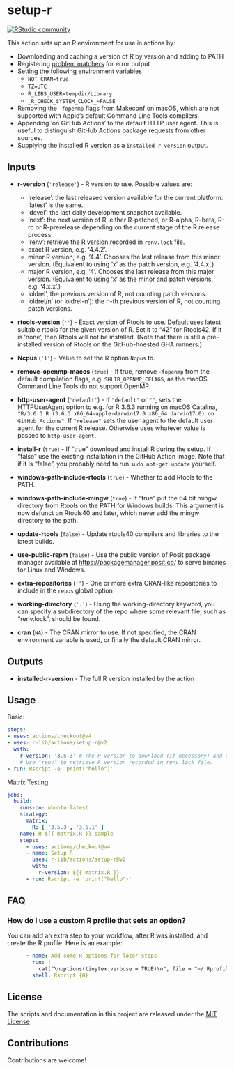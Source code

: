 
<!-- README.md is generated from README.Rmd. Please edit that file -->

# setup-r

[![RStudio
community](https://img.shields.io/badge/community-github--actions-blue?style=social&logo=rstudio&logoColor=75AADB)](https://community.rstudio.com/new-topic?category=Package%20development&tags=github-actions)

This action sets up an R environment for use in actions by:

- Downloading and caching a version of R by version and adding to PATH
- Registering [problem
  matchers](https://github.com/r-lib/actions/tree/v2/setup-r/.github)
  for error output
- Setting the following environment variables
  - `NOT_CRAN=true`
  - `TZ=UTC`
  - `R_LIBS_USER=tempdir/Library`
  - `_R_CHECK_SYSTEM_CLOCK_=FALSE`
- Removing the `-fopenmp` flags from Makeconf on macOS, which are not
  supported with Apple’s default Command Line Tools compilers.
- Appending ‘on GitHub Actions’ to the default HTTP user agent. This is
  useful to distinguish GitHub Actions package requests from other
  sources.
- Supplying the installed R version as a `installed-r-version` output.

## Inputs

- **r-version** (`'release'`) - R version to use. Possible values are:

  - ‘release’: the last released version available for the current
    platform. ‘latest’ is the same.
  - ‘devel’: the last daily development snapshot available.
  - ‘next’: the next version of R, either R-patched, or R-alpha, R-beta,
    R-rc or R-prerelease depending on the current stage of the R release
    process.
  - ‘renv’: retrieve the R version recorded in `renv.lock` file.
  - exact R version, e.g. ‘4.4.2’.
  - minor R version, e.g. ‘4.4’. Chooses the last release from this
    minor version. (Equivalent to using ‘x’ as the patch version,
    e.g. ‘4.4.x’.)
  - major R version, e.g. ‘4’. Chooses the last release from this major
    version. (Equivalent to using ‘x’ as the minor and patch versions,
    e.g. ‘4.x.x’.)
  - ‘oldrel’, the previous version of R, not counting patch versions.
  - ‘oldrel/n’ (or ‘oldrel-n’): the n-th previous version of R, not
    counting patch versions.

- **rtools-version** (`''`) - Exact version of Rtools to use. Default
  uses latest suitable rtools for the given version of R. Set it to “42”
  for Rtools42. If it is ‘none’, then Rtools will not be installed.
  (Note that there is still a pre-installed version of Rtools on the
  GitHub-hoested GHA runners.)

- **Ncpus** (`'1'`) - Value to set the R option `Ncpus` to.

- **remove-openmp-macos** (`true`) - If true, remove `-fopenmp` from the
  default compilation flags, e.g. `SHLIB_OPENMP_CFLAGS`, as the macOS
  Command Line Tools do not support OpenMP.

- **http-user-agent** (`'default'`) - If `"default"` or `""`, sets the
  HTTPUserAgent option to e.g. for R 3.6.3 running on macOS Catalina,
  `"R/3.6.3 R (3.6.3 x86_64-apple-darwin17.0 x86_64 darwin17.0) on GitHub Actions"`.
  If `"release"` sets the user agent to the default user agent for the
  current R release. Otherwise uses whatever value is passed to
  `http-user-agent`.

- **install-r** (`true`) - If “true” download and install R during the
  setup. If “false” use the existing installation in the GitHub Action
  image. Note that if it is “false”, you probably need to run
  `sudo apt-get update` yourself.

- **windows-path-include-rtools** (`true`) - Whether to add Rtools to
  the PATH.

- **windows-path-include-mingw** (`true`) - If “true” put the 64 bit
  mingw directory from Rtools on the PATH for Windows builds. This
  argument is now defunct on Rtools40 and later, which never add the
  mingw directory to the path.

- **update-rtools** (`false`) - Update rtools40 compilers and libraries
  to the latest builds.

- **use-public-rspm** (`false`) - Use the public version of Posit
  package manager available at <https://packagemanager.posit.co/> to
  serve binaries for Linux and Windows.

- **extra-repositories** (`''`) - One or more extra CRAN-like
  repositories to include in the `repos` global option

- **working-directory** (`'.'`) - Using the working-directory keyword,
  you can specify a subdirectory of the repo where some relevant file,
  such as “renv.lock”, should be found.

- **cran** (`NA`) - The CRAN mirror to use. If not specified, the CRAN
  environment variable is used, or finally the default CRAN mirror.

## Outputs

- **installed-r-version** - The full R version installed by the action

## Usage

Basic:

``` yaml
steps:
- uses: actions/checkout@v4
- uses: r-lib/actions/setup-r@v2
  with:
    r-version: '3.5.3' # The R version to download (if necessary) and use.
    # Use "renv" to retrieve R version recorded in renv.lock file.
- run: Rscript -e 'print("hello")'
```

Matrix Testing:

``` yaml
jobs:
  build:
    runs-on: ubuntu-latest
    strategy:
      matrix:
        R: [ '3.5.3', '3.6.1' ]
    name: R ${{ matrix.R }} sample
    steps:
      - uses: actions/checkout@v4
      - name: Setup R
        uses: r-lib/actions/setup-r@v2
        with:
          r-version: ${{ matrix.R }}
      - run: Rscript -e 'print("hello")'
```

## FAQ

### How do I use a custom R profile that sets an option?

You can add an extra step to your workflow, after R was installed, and
create the R profile. Here is an example:

``` yaml
      - name: Add some R options for later steps
        run: |
          cat("\noptions(tinytex.verbose = TRUE)\n", file = "~/.Rprofile", append = TRUE)
        shell: Rscript {0}
```

## License

The scripts and documentation in this project are released under the
[MIT License](LICENSE)

## Contributions

Contributions are welcome!
